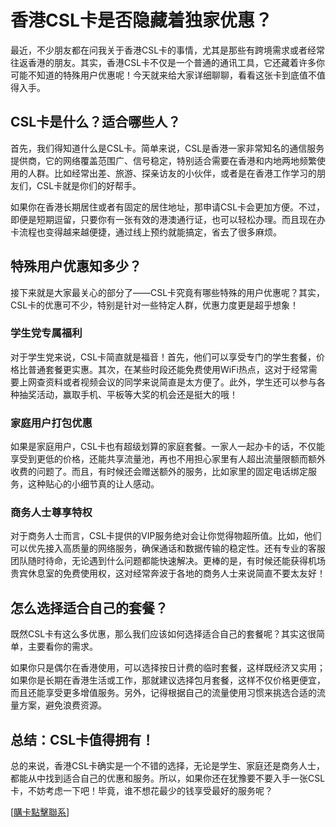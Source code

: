 # 香港CSL卡是否隐藏着独家优惠？

最近，不少朋友都在问我关于香港CSL卡的事情，尤其是那些有跨境需求或者经常往返香港的朋友。其实，香港CSL卡不仅是一个普通的通讯工具，它还藏着许多你可能不知道的特殊用户优惠呢！今天就来给大家详细聊聊，看看这张卡到底值不值得入手。

## CSL卡是什么？适合哪些人？

首先，我们得知道什么是CSL卡。简单来说，CSL是香港一家非常知名的通信服务提供商，它的网络覆盖范围广、信号稳定，特别适合需要在香港和内地两地频繁使用的人群。比如经常出差、旅游、探亲访友的小伙伴，或者是在香港工作学习的朋友们，CSL卡就是你们的好帮手。

如果你在香港长期居住或者有固定的居住地址，那申请CSL卡会更加方便。不过，即便是短期逗留，只要你有一张有效的港澳通行证，也可以轻松办理。而且现在办卡流程也变得越来越便捷，通过线上预约就能搞定，省去了很多麻烦。

## 特殊用户优惠知多少？

接下来就是大家最关心的部分了——CSL卡究竟有哪些特殊的用户优惠呢？其实，CSL卡的优惠可不少，特别是针对一些特定人群，优惠力度更是超乎想象！

### 学生党专属福利

对于学生党来说，CSL卡简直就是福音！首先，他们可以享受专门的学生套餐，价格比普通套餐更实惠。其次，在某些时段还能免费使用WiFi热点，这对于经常需要上网查资料或者视频会议的同学来说简直是太方便了。此外，学生还可以参与各种抽奖活动，赢取手机、平板等大奖的机会还是挺大的哦！

### 家庭用户打包优惠

如果是家庭用户，CSL卡也有超级划算的家庭套餐。一家人一起办卡的话，不仅能享受到更低的价格，还能共享流量池，再也不用担心家里有人超出流量限额而额外收费的问题了。而且，有时候还会赠送额外的服务，比如家里的固定电话绑定服务，这种贴心的小细节真的让人感动。

### 商务人士尊享特权

对于商务人士而言，CSL卡提供的VIP服务绝对会让你觉得物超所值。比如，他们可以优先接入高质量的网络服务，确保通话和数据传输的稳定性。还有专业的客服团队随时待命，无论遇到什么问题都能快速解决。更棒的是，有时候还能获得机场贵宾休息室的免费使用权，这对经常奔波于各地的商务人士来说简直不要太友好！

## 怎么选择适合自己的套餐？

既然CSL卡有这么多优惠，那么我们应该如何选择适合自己的套餐呢？其实这很简单，主要看你的需求。

如果你只是偶尔在香港使用，可以选择按日计费的临时套餐，这样既经济又实用；如果你是长期在香港生活或工作，那就建议选择包月套餐，这样不仅价格更便宜，而且还能享受更多增值服务。另外，记得根据自己的流量使用习惯来挑选合适的流量方案，避免浪费资源。

## 总结：CSL卡值得拥有！

总的来说，香港CSL卡确实是一个不错的选择，无论是学生、家庭还是商务人士，都能从中找到适合自己的优惠和服务。所以，如果你还在犹豫要不要入手一张CSL卡，不妨考虑一下吧！毕竟，谁不想花最少的钱享受最好的服务呢？

[[購卡點擊聯系](https://t.me/s/SXDXQF)]